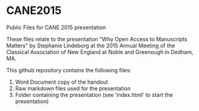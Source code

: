 # CANE2015 #
Public Files for CANE 2015 presentation

These files relate to the presentation "Why Open Access to Manuscripts Matters" by Stephanie Lindeborg at the 2015 Annual Meeting of the Classical Association of New England at Noble and Greenough in Dedham, MA.

This github repository contains the following files:

1. Word Document copy of the handout
2. Raw markdown files used for the presentation
3. Folder containing the presentation (see 'index.html' to start the presentation)

